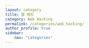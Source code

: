 ```yaml
---
layout: category
title: 웹 해킹
category: Web Hacking
permalink: /categories/web_hacking/
author_profile: true
sidebar:
    nav: "categories"
---
```

